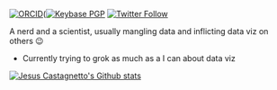 [![ORCID](https://img.shields.io/badge/ORCID-https%3A%2F%2Forcid.org%2F0000--0002--7188--1605-yellowgreen)](https://orcid.org/0000-0002-7188-1605)([![Keybase PGP](https://img.shields.io/keybase/pgp/jmcastagnetto)](https://keybase.io/jmcastagnetto) [![Twitter Follow](https://img.shields.io/twitter/follow/jmcastagnetto?label=&style=social)](https://twitter.com/jmcastagnetto)

A nerd and a scientist, usually mangling data and inflicting data viz on others :wink:

- Currently trying to grok as much as a I can about data viz


[![Jesus Castagnetto's Github stats](https://github-readme-stats.vercel.app/api?username=jmcastagnetto&show_icons=true&theme=graywhite&include_all_commits=true)](https://gihtub.com/jmcastagnetto)
